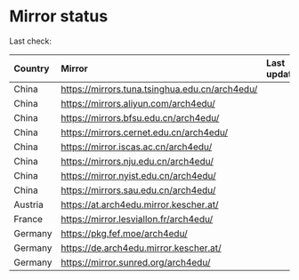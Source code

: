 <script src="./time.js"></script>
# Mirror status
Last check: <script type="text/javascript">localize(1735961112.091711);</script>

|Country|Mirror|Last update|
|:------|:-----|:----------|
|China|https://mirrors.tuna.tsinghua.edu.cn/arch4edu/|<script type="text/javascript">localize(1735929717);</script>|
|China|https://mirrors.aliyun.com/arch4edu/|<script type="text/javascript">localize(1735886619);</script>|
|China|https://mirrors.bfsu.edu.cn/arch4edu/|<script type="text/javascript">localize(1735929717);</script>|
|China|https://mirrors.cernet.edu.cn/arch4edu/|<script type="text/javascript">localize(1735929717);</script>|
|China|https://mirror.iscas.ac.cn/arch4edu/|<script type="text/javascript">localize(1735886619);</script>|
|China|https://mirrors.nju.edu.cn/arch4edu/|<script type="text/javascript">localize(1735886619);</script>|
|China|https://mirror.nyist.edu.cn/arch4edu/|<script type="text/javascript">localize(1735886619);</script>|
|China|https://mirrors.sau.edu.cn/arch4edu/|<script type="text/javascript">localize(1731653531);</script>|
|Austria|https://at.arch4edu.mirror.kescher.at/|<script type="text/javascript">localize(1735929717);</script>|
|France|https://mirror.lesviallon.fr/arch4edu/|<script type="text/javascript">localize(1735886619);</script>|
|Germany|https://pkg.fef.moe/arch4edu/|<script type="text/javascript">localize(1735929717);</script>|
|Germany|https://de.arch4edu.mirror.kescher.at/|<script type="text/javascript">localize(1735929717);</script>|
|Germany|https://mirror.sunred.org/arch4edu/|<script type="text/javascript">localize(1735929717);</script>|

<script src="./tablefilter/tablefilter.js"></script>
<script src="./table.js"></script>